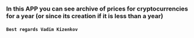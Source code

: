 ### In this APP you can see archive of prices for cryptocurrencies for a year (or since its creation if it is less than a year)

#### `Best regards Vadim Kizenkov`